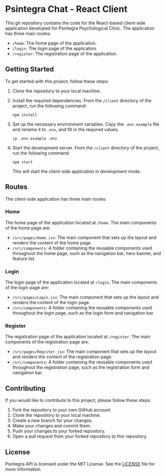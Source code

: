 # Psintegra Chat - React Client

This git repository contains the code for the React-based client-side application developed for Psintegra Psychological Clinic. The application has three main routes:

- `/home`: The home page of the application.
- `/login`: The login page of the application.
- `/register`: The registration page of the application.

## Getting Started

To get started with this project, follow these steps:

1. Clone the repository to your local machine.
2. Install the required dependencies. From the `/client` directory of the project, run the following command:

   ```
   npm install
   ```
   
3. Set up the necessary environment variables. Copy the `.env.example` file and rename it to `.env`, and fill in the required values. 

   ```
   cp .env.example .env
   ```
   
4. Start the development server. From the `/client` directory of the project, run the following command:

   ```
   npm start
   ```

   This will start the client-side application in development mode.

## Routes

The client-side application has three main routes:

### Home

The home page of the application located at `/home`. The main components of the home page are:

- `/src/pages/Home.jsx`: The main component that sets up the layout and renders the content of the home page.
- `/src/components`: A folder containing the reusable components used throughout the home page, such as the navigation bar, hero banner, and feature list.

### Login

The login page of the application located at `/login`. The main components of the login page are:

- `/src/pages/Login.jsx`: The main component that sets up the layout and renders the content of the login page.
- `/src/components`: A folder containing the reusable components used throughout the login page, such as the login form and navigation bar.

### Register

The registration page of the application located at `/register`. The main components of the registration page are:

- `/src/pages/Register.jsx`: The main component that sets up the layout and renders the content of the registration page.
- `/src/components`: A folder containing the reusable components used throughout the registration page, such as the registration form and navigation bar.

## Contributing

If you would like to contribute to this project, please follow these steps:

1. Fork the repository to your own GitHub account.
2. Clone the repository to your local machine.
3. Create a new branch for your changes.
4. Make your changes and commit them.
5. Push your changes to your forked repository.
6. Open a pull request from your forked repository to this repository.

## License

Psintegra API is licensed under the MIT License. See the [LICENSE](LICENSE) file for more information.